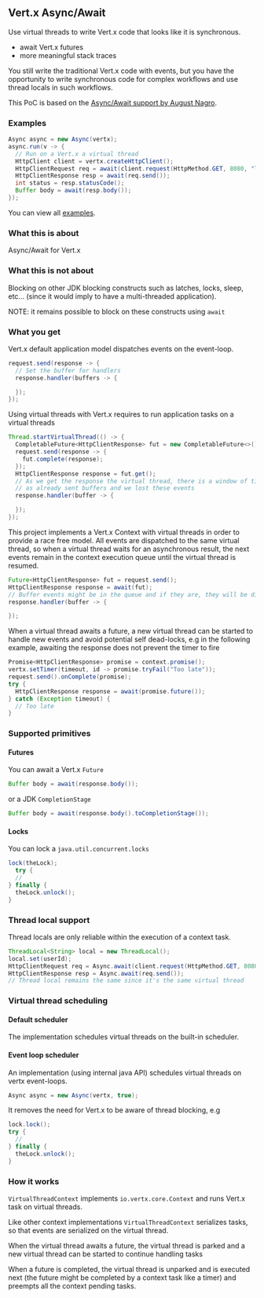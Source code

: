 ## Vert.x Async/Await

Use virtual threads to write Vert.x code that looks like it is synchronous.

- await Vert.x futures
- more meaningful stack traces

You still write the traditional Vert.x code with events, but you have the opportunity to write synchronous code for complex
workflows and use thread locals in such workflows.

This PoC is based on the [Async/Await support by August Nagro](https://github.com/AugustNagro/vertx-async-await).

### Examples

```java
Async async = new Async(vertx);
async.run(v -> {
  // Run on a Vert.x a virtual thread
  HttpClient client = vertx.createHttpClient();
  HttpClientRequest req = await(client.request(HttpMethod.GET, 8080, "localhost", "/"));
  HttpClientResponse resp = await(req.send());
  int status = resp.statusCode();
  Buffer body = await(resp.body());
});
```

You can view all [examples](vertx-async-await-incubator/src/main/java/examples/AsyncExamples.java).

### What this is about

Async/Await for Vert.x

### What this is not about

Blocking on other JDK blocking constructs such as latches, locks, sleep, etc... (since it would imply to have a multi-threaded application).

NOTE: it remains possible to block on these constructs using `await`

### What you get

Vert.x default application model dispatches events on the event-loop.

```java
request.send(response -> {
  // Set the buffer for handlers
  response.handler(buffers -> {

  });
});
```

Using virtual threads with Vert.x requires to run application tasks on a virtual threads

```java
Thread.startVirtualThread(() -> {
  CompletableFuture<HttpClientResponse> fut = new CompletableFuture<>();
  request.send(response -> {
    fut.complete(response);
  });
  HttpClientResponse response = fut.get();
  // As we get the response the virtual thread, there is a window of time where the event-loop thread
  // as already sent buffers and we lost these events
  response.handler(buffer -> {

  });
});
```

This project implements a Vert.x Context with virtual threads in order to provide a race free model. All events are
dispatched to the same virtual thread, so when a virtual thread waits for an asynchronous result, the next events
remain in the context execution queue until the virtual thread is resumed.

```java
Future<HttpClientResponse> fut = request.send();
HttpClientResponse response = await(fut);
// Buffer events might be in the queue and if they are, they will be dispatched next
response.handler(buffer -> {

});
```

When a virtual thread awaits a future, a new virtual thread can be started to handle new events and avoid potential
self dead-locks, e.g in the following example, awaiting the response does not prevent the timer to fire

```java
Promise<HttpClientResponse> promise = context.promise();
vertx.setTimer(timeout, id -> promise.tryFail("Too late"));
request.send().onComplete(promise);
try {
  HttpClientResponse response = await(promise.future());
} catch (Exception timeout) {
  // Too late
}
```

### Supported primitives

#### Futures

You can await a Vert.x `Future`

```java
Buffer body = await(response.body());
```

or a JDK `CompletionStage`

```java
Buffer body = await(response.body().toCompletionStage());
```

#### Locks

You can lock a `java.util.concurrent.locks`

```java
lock(theLock);
  try {
  //
} finally {
  theLock.unlock();
}
```

### Thread local support

Thread locals are only reliable within the execution of a context task.

```java
ThreadLocal<String> local = new ThreadLocal();
local.set(userId);
HttpClientRequest req = Async.await(client.request(HttpMethod.GET, 8080, "localhost", "/"));
HttpClientResponse resp = Async.await(req.send());
// Thread local remains the same since it's the same virtual thread
```

### Virtual thread scheduling

#### Default scheduler

The implementation schedules virtual threads on the built-in scheduler.

#### Event loop scheduler

An implementation (using internal java API) schedules virtual threads on vertx event-loops.

```java
Async async = new Async(vertx, true);
```

It removes the need for Vert.x to be aware of thread blocking, e.g

```java
lock.lock();
try {
  //
} finally {
  theLock.unlock();
}
```

### How it works

`VirtualThreadContext` implements `io.vertx.core.Context` and runs Vert.x task on virtual threads.

Like other context implementations `VirtualThreadContext` serializes tasks, so that events are serialized on the virtual thread.

When the virtual thread awaits a future, the virtual thread is parked and a new virtual thread can be started to continue handling tasks

When a future is completed, the virtual thread is unparked and is executed next (the future might be completed by a context task like a timer) and preempts all the context pending tasks.
